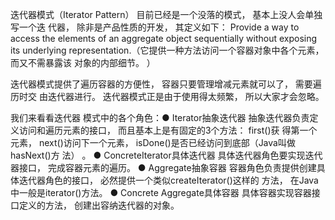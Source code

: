 迭代器模式（Iterator Pattern） 目前已经是一个没落的模式， 基本上没人会单独写一个迭
代器， 除非是产品性质的开发， 其定义如下：
Provide a way to access the elements of an aggregate object sequentially without exposing its
underlying representation.（它提供一种方法访问一个容器对象中各个元素， 而又不需暴露该
对象的内部细节。 ）

迭代器模式提供了遍历容器的方便性， 容器只要管理增减元素就可以了， 需要遍历时交
由迭代器进行。 迭代器模式正是由于使用得太频繁， 所以大家才会忽略。

我们来看看迭代器
模式中的各个角色：● Iterator抽象迭代器
抽象迭代器负责定义访问和遍历元素的接口， 而且基本上是有固定的3个方法： first()获
得第一个元素， next()访问下一个元素， isDone()是否已经访问到底部（Java叫做hasNext()方
法） 。
● ConcreteIterator具体迭代器
具体迭代器角色要实现迭代器接口， 完成容器元素的遍历。
● Aggregate抽象容器
容器角色负责提供创建具体迭代器角色的接口， 必然提供一个类似createIterator()这样的
方法， 在Java中一般是iterator()方法。
● Concrete Aggregate具体容器
具体容器实现容器接口定义的方法， 创建出容纳迭代器的对象。





